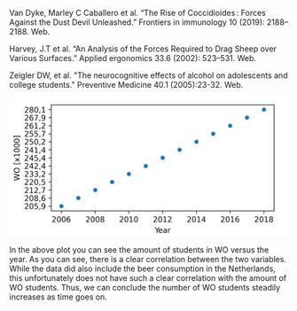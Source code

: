   Van Dyke, Marley C Caballero et al. “The Rise of Coccidioides : Forces Against the Dust Devil Unleashed.” Frontiers in immunology 10 (2019): 2188–2188. Web.

  Harvey, J.T et al. “An Analysis of the Forces Required to Drag Sheep over Various Surfaces.” Applied ergonomics 33.6 (2002): 523–531. Web.

  Zeigler DW, et al. "The neurocognitive effects of alcohol on adolescents and college students." Preventive Medicine 40.1 (2005):23-32. Web.

![Plot of amount of students versus year](Figure_1.png)

In the above plot you can see the amount of students in WO versus the year. As you can see, there is a clear correlation between the two variables. While the data did also include the beer consumption in the Netherlands, this unfortunately does not have such a clear correlation with the amount of WO students. Thus, we can conclude the number of WO students steadily increases as time goes on.